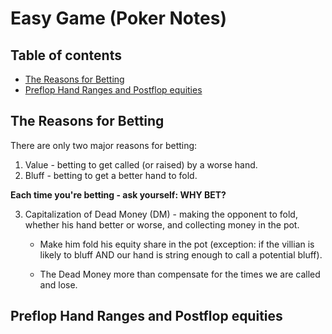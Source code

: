 # Easy Game (Poker Notes)

## Table of contents
  * [The Reasons for Betting](#the-reasons-for-betting)
  * [Preflop Hand Ranges and Postflop equities](#preflop-hand-ranges-and-postflop-equities)

## The Reasons for Betting

There are only two major reasons for betting:

1. Value - betting to get called (or raised) by a worse hand.
2. Bluff - betting to get a better hand to fold.

**Each time you're betting - ask yourself: WHY BET?**

3. Capitalization of Dead Money (DM) - making the opponent to fold, whether his hand better or worse, and collecting money in the pot.

    * Make him fold his equity share in the pot (exception: if the villian is likely to bluff AND our hand is string enough to call a potential bluff).
 
    * The Dead Money more than compensate for the times we are called and lose.

## Preflop Hand Ranges and Postflop equities
